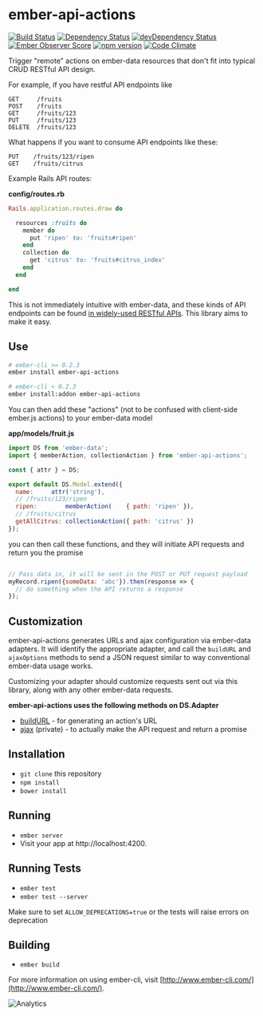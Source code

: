 # ember-api-actions

[![Build Status](https://travis-ci.org/mike-north/ember-api-actions.svg?branch=master)](https://travis-ci.org/mike-north/ember-api-actions)
[![Dependency Status](https://david-dm.org/mike-north/ember-api-actions.svg)](https://david-dm.org/mike-north/ember-api-actions)
[![devDependency Status](https://david-dm.org/mike-north/ember-api-actions/dev-status.svg)](https://david-dm.org/mike-north/ember-api-actions#info=devDependencies)
[![Ember Observer Score](http://emberobserver.com/badges/ember-api-actions.svg)](http://emberobserver.com/addons/ember-api-actions)
[![npm version](https://badge.fury.io/js/ember-api-actions.svg)](http://badge.fury.io/js/ember-api-actions)
[![Code Climate](https://codeclimate.com/github/mike-north/ember-api-actions/badges/gpa.svg)](https://codeclimate.com/github/mike-north/ember-api-actions)

Trigger "remote" actions on ember-data resources that don't fit into typical CRUD RESTful API design.

For example, if you have restful API endpoints like

```
GET     /fruits
POST    /fruits
GET     /fruits/123
PUT     /fruits/123
DELETE  /fruits/123
```

What happens if you want to consume API endpoints like these:

```
PUT    /fruits/123/ripen
GET    /fruits/citrus
```

Example Rails API routes:

**config/routes.rb**

```rb
Rails.application.routes.draw do

  resources :fruits do
    member do
      put 'ripen' to: 'fruits#ripen'
    end
    collection do
      get 'citrus' to: 'fruits#citrus_index'
    end
  end

end

```


This is not immediately intuitive with ember-data, and these kinds of API endpoints can be found [in widely-used RESTful APIs](https://developer.github.com/v3/gists/#star-a-gist). This library aims to make it easy. 



## Use
```sh
# ember-cli >= 0.2.3
ember install ember-api-actions

# ember-cli < 0.2.3
ember install:addon ember-api-actions

```

You can then add these "actions" (not to be confused with client-side ember.js actions) to your ember-data model


**app/models/fruit.js**
```js
import DS from 'ember-data';
import { memberAction, collectionAction } from 'ember-api-actions';

const { attr } = DS;

export default DS.Model.extend({
  name:     attr('string'),
  // /fruits/123/ripen
  ripen:        memberAction(    { path: 'ripen' }),
  // /fruits/citrus
  getAllCitrus: collectionAction({ path: 'citrus' })
});

```

you can then call these functions, and they will initiate API requests and return you the promise

```js

// Pass data in, it will be sent in the POST or PUT request payload
myRecord.ripen({someData: 'abc'}).then(response => {
  // do something when the API returns a response
});

```

## Customization

ember-api-actions generates URLs and ajax configuration via ember-data adapters. It will identify the appropriate adapter, and call the `buildURL` and `ajaxOptions` methods to send a JSON request similar to way conventional ember-data usage works. 

Customizing your adapter should customize requests sent out via this library, along with any other ember-data requests. 

**ember-api-actions uses the following methods on DS.Adapter**

* [buildURL](http://emberjs.com/api/data/classes/DS.RESTAdapter.html#method_buildURL) - for generating an action's URL
* [ajax](https://github.com/emberjs/data/blob/v1.13.4/packages/ember-data/lib/adapters/rest-adapter.js#L836-L859) (private) - to actually make the API request and return a promise


## Installation

* `git clone` this repository
* `npm install`
* `bower install`

## Running

* `ember server`
* Visit your app at http://localhost:4200.

## Running Tests

* `ember test`
* `ember test --server`

Make sure to set `ALLOW_DEPRECATIONS=true` or the tests will raise
errors on deprecation

## Building

* `ember build`

For more information on using ember-cli, visit [http://www.ember-cli.com/](http://www.ember-cli.com/).

![Analytics](https://ga-beacon.appspot.com/UA-66610985-1/mike-north/ember-api-actions/readme)
